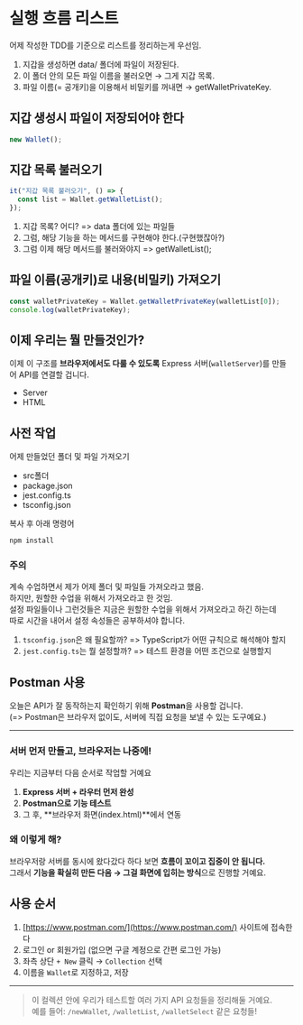 # 실행 흐름 리스트

어제 작성한 TDD를 기준으로 리스트를 정리하는게 우선임.

1. 지갑을 생성하면 data/ 폴더에 파일이 저장된다.
2. 이 폴더 안의 모든 파일 이름을 불러오면 → 그게 지갑 목록.
3. 파일 이름(= 공개키)을 이용해서 비밀키를 꺼내면 → getWalletPrivateKey.

## 지갑 생성시 파일이 저장되어야 한다

```ts
new Wallet();
```

## 지갑 목록 불러오기

```ts
it("지갑 목록 불러오기", () => {
  const list = Wallet.getWalletList();
});
```

1. 지갑 목록? 어디? => data 폴더에 있는 파일들
2. 그럼, 해당 기능을 하는 메서드를 구현해야 한다.(구현했잖아?)
3. 그럼 이제 해당 메서드를 불러와야지 => getWalletList();

## 파일 이름(공개키)로 내용(비밀키) 가져오기

```ts
const walletPrivateKey = Wallet.getWalletPrivateKey(walletList[0]);
console.log(walletPrivateKey);
```

## 이제 우리는 뭘 만들것인가?

이제 이 구조를 **브라우저에서도 다룰 수 있도록**
Express 서버(`walletServer`)를 만들어 API를 연결할 겁니다.

- Server
- HTML

## 사전 작업

어제 만들었던 폴더 및 파일 가져오기

- src폴더
- package.json
- jest.config.ts
- tsconfig.json

복사 후 아래 명령어

```sh
npm install
```

### 주의

계속 수업하면서 제가 어제 폴더 및 파일들 가져오라고 했음.  
하지만, 원할한 수업을 위해서 가져오라고 한 것임.  
설정 파일들이나 그런것들은 지금은 원할한 수업을 위해서 가져오라고 하긴 하는데  
따로 시간을 내어서 설정 속성들은 공부하셔야 합니다.

1. `tsconfig.json`은 왜 필요할까? => TypeScript가 어떤 규칙으로 해석해야 할지
2. `jest.config.ts`는 뭘 설정할까? => 테스트 환경을 어떤 조건으로 실행할지

## Postman 사용

오늘은 API가 잘 동작하는지 확인하기 위해 **Postman**을 사용할 겁니다.  
(=> Postman은 브라우저 없이도, 서버에 직접 요청을 보낼 수 있는 도구예요.)

---

### 서버 먼저 만들고, 브라우저는 나중에!

우리는 지금부터 다음 순서로 작업할 거예요

1. **Express 서버 + 라우터 먼저 완성**
2. **Postman으로 기능 테스트**
3. 그 후, **브라우저 화면(index.html)**에서 연동

### 왜 이렇게 해?

브라우저랑 서버를 동시에 왔다갔다 하다 보면 **흐름이 꼬이고 집중이 안 됩니다.**  
그래서 **기능을 확실히 만든 다음 → 그걸 화면에 입히는 방식**으로 진행할 거예요.

## 사용 순서

1. [https://www.postman.com/](https://www.postman.com/) 사이트에 접속한다
2. 로그인 or 회원가입 (없으면 구글 계정으로 간편 로그인 가능)
3. 좌측 상단 `+ New` 클릭 → `Collection` 선택
4. 이름을 `Wallet`로 지정하고, 저장

---

> 이 컬렉션 안에 우리가 테스트할 여러 가지 API 요청들을 정리해둘 거예요.  
> 예를 들어: `/newWallet`, `/walletList`, `/walletSelect` 같은 요청들!

